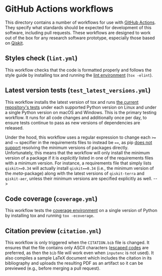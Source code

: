 # GitHub Actions workflows

This directory contains a number of workflows for use with [GitHub Actions](https://docs.github.com/actions).  They specify what standards should be expected for development of this software, including pull requests.  These workflows are designed to work out of the box for any research software prototype, especially those based on [Qiskit](https://qiskit.org/).

## Styles check (`lint.yml`)

This workflow checks that the code is formatted properly and follows the style guide by installing tox and running the [lint environment](/tests/#lint-environment) (`tox -elint`).

## Latest version tests (`test_latest_versions.yml`)

This workflow installs the latest version of tox and runs [the current repository's tests](/tests/#test-py-environments) under each supported Python version on Linux and under a single Python version on macOS and Windows.  This is the primary testing workflow.  It runs for all code changes and additionally once per day, to ensure tests continue to pass as new versions of dependencies are released.

Under the hood, this workflow uses a regular expression to change each `>=` and `~=` specifier in the requirements files to instead be `==`, as pip [does not support](https://github.com/pypa/pip/issues/8085) resolving the minimum versions of packages directly.  Unfortunately, this means that the workflow will only install the minimum version of a package if it is _explicitly_ listed in one of the requirements files with a minimum version.  For instance, a requirements file that simply lists `qiskit>=0.34` will actually install `qiskit==0.34` (i.e., the minimum version of the _meta_-package) along with the latest versions of `qiskit-terra` and `qiskit-aer`, unless their minimum versions are specified explicitly as well. -->

## Code coverage (`coverage.yml`)

This workflow tests the [coverage environment](/tests/#coverage-environment) on a single version of Python by installing tox and running `tox -ecoverage`.

## Citation preview (`citation.yml`)

This workflow is only triggered when the `CITATION.bib` file is changed.  It ensures that the file contains only ASCII characters ([escaped codes](https://en.wikibooks.org/wiki/LaTeX/Special_Characters#Escaped_codes) are preferred, as then the `bib` file will work even when `inputenc` is not used).  It also compiles a sample LaTeX document which includes the citation in its bibliography and uploads the resulting PDF as an artifact so it can be previewed (e.g., before merging a pull request).
